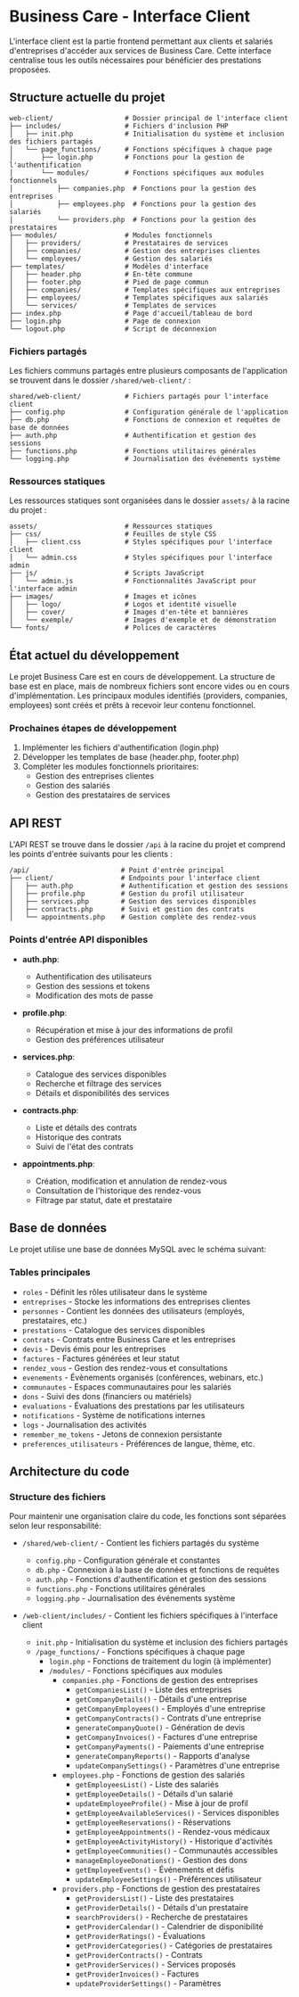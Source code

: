 # Business Care - Interface Client

L'interface client est la partie frontend permettant aux clients et salariés d'entreprises d'accéder aux services de Business Care. Cette interface centralise tous les outils nécessaires pour bénéficier des prestations proposées.

## Structure actuelle du projet

```
web-client/                  # Dossier principal de l'interface client
├── includes/                # Fichiers d'inclusion PHP
│   ├── init.php             # Initialisation du système et inclusion des fichiers partagés
│   └── page_functions/      # Fonctions spécifiques à chaque page
│       ├── login.php        # Fonctions pour la gestion de l'authentification
│       └── modules/         # Fonctions spécifiques aux modules fonctionnels
│           ├── companies.php  # Fonctions pour la gestion des entreprises
│           ├── employees.php  # Fonctions pour la gestion des salariés
│           └── providers.php  # Fonctions pour la gestion des prestataires
├── modules/                 # Modules fonctionnels
│   ├── providers/           # Prestataires de services
│   ├── companies/           # Gestion des entreprises clientes
│   └── employees/           # Gestion des salariés
├── templates/               # Modèles d'interface
│   ├── header.php           # En-tête commune
│   ├── footer.php           # Pied de page commun
│   ├── companies/           # Templates spécifiques aux entreprises
│   ├── employees/           # Templates spécifiques aux salariés 
│   └── services/            # Templates de services
├── index.php                # Page d'accueil/tableau de bord
├── login.php                # Page de connexion
└── logout.php               # Script de déconnexion
```

### Fichiers partagés

Les fichiers communs partagés entre plusieurs composants de l'application se trouvent dans le dossier `/shared/web-client/` :

```
shared/web-client/           # Fichiers partagés pour l'interface client
├── config.php               # Configuration générale de l'application
├── db.php                   # Fonctions de connexion et requêtes de base de données
├── auth.php                 # Authentification et gestion des sessions
├── functions.php            # Fonctions utilitaires générales
└── logging.php              # Journalisation des événements système
```

### Ressources statiques

Les ressources statiques sont organisées dans le dossier `assets/` à la racine du projet :

```
assets/                      # Ressources statiques
├── css/                     # Feuilles de style CSS
│   ├── client.css           # Styles spécifiques pour l'interface client
│   └── admin.css            # Styles spécifiques pour l'interface admin
├── js/                      # Scripts JavaScript
│   └── admin.js             # Fonctionnalités JavaScript pour l'interface admin
├── images/                  # Images et icônes
│   ├── logo/                # Logos et identité visuelle
│   ├── cover/               # Images d'en-tête et bannières 
│   └── exemple/             # Images d'exemple et de démonstration
└── fonts/                   # Polices de caractères
```

## État actuel du développement

Le projet Business Care est en cours de développement. La structure de base est en place, mais de nombreux fichiers sont encore vides ou en cours d'implémentation. Les principaux modules identifiés (providers, companies, employees) sont créés et prêts à recevoir leur contenu fonctionnel.

### Prochaines étapes de développement

1. Implémenter les fichiers d'authentification (login.php)
2. Développer les templates de base (header.php, footer.php)
3. Compléter les modules fonctionnels prioritaires:
   - Gestion des entreprises clientes
   - Gestion des salariés
   - Gestion des prestataires de services

## API REST

L'API REST se trouve dans le dossier `/api` à la racine du projet et comprend les points d'entrée suivants pour les clients :

```
/api/                       # Point d'entrée principal
├── client/                 # Endpoints pour l'interface client
│   ├── auth.php            # Authentification et gestion des sessions
│   ├── profile.php         # Gestion du profil utilisateur
│   ├── services.php        # Gestion des services disponibles
│   ├── contracts.php       # Suivi et gestion des contrats
│   └── appointments.php    # Gestion complète des rendez-vous
```

### Points d'entrée API disponibles

- **auth.php**: 
  - Authentification des utilisateurs
  - Gestion des sessions et tokens
  - Modification des mots de passe

- **profile.php**: 
  - Récupération et mise à jour des informations de profil
  - Gestion des préférences utilisateur

- **services.php**: 
  - Catalogue des services disponibles
  - Recherche et filtrage des services
  - Détails et disponibilités des services

- **contracts.php**: 
  - Liste et détails des contrats
  - Historique des contrats
  - Suivi de l'état des contrats

- **appointments.php**: 
  - Création, modification et annulation de rendez-vous
  - Consultation de l'historique des rendez-vous
  - Filtrage par statut, date et prestataire

## Base de données

Le projet utilise une base de données MySQL avec le schéma suivant:

### Tables principales
- `roles` - Définit les rôles utilisateur dans le système
- `entreprises` - Stocke les informations des entreprises clientes
- `personnes` - Contient les données des utilisateurs (employés, prestataires, etc.)
- `prestations` - Catalogue des services disponibles
- `contrats` - Contrats entre Business Care et les entreprises
- `devis` - Devis émis pour les entreprises
- `factures` - Factures générées et leur statut
- `rendez_vous` - Gestion des rendez-vous et consultations
- `evenements` - Évènements organisés (conférences, webinars, etc.)
- `communautes` - Espaces communautaires pour les salariés
- `dons` - Suivi des dons (financiers ou matériels)
- `evaluations` - Évaluations des prestations par les utilisateurs
- `notifications` - Système de notifications internes
- `logs` - Journalisation des activités
- `remember_me_tokens` - Jetons de connexion persistante
- `preferences_utilisateurs` - Préférences de langue, thème, etc.

## Architecture du code

### Structure des fichiers

Pour maintenir une organisation claire du code, les fonctions sont séparées selon leur responsabilité:

- `/shared/web-client/` - Contient les fichiers partagés du système
  - `config.php` - Configuration générale et constantes
  - `db.php` - Connexion à la base de données et fonctions de requêtes
  - `auth.php` - Fonctions d'authentification et gestion des sessions
  - `functions.php` - Fonctions utilitaires générales
  - `logging.php` - Journalisation des événements système

- `/web-client/includes/` - Contient les fichiers spécifiques à l'interface client
  - `init.php` - Initialisation du système et inclusion des fichiers partagés
  - `/page_functions/` - Fonctions spécifiques à chaque page
    - `login.php` - Fonctions de traitement du login (à implémenter)
    - `/modules/` - Fonctions spécifiques aux modules
      - `companies.php` - Fonctions de gestion des entreprises
        * `getCompaniesList()` - Liste des entreprises
        * `getCompanyDetails()` - Détails d'une entreprise
        * `getCompanyEmployees()` - Employés d'une entreprise
        * `getCompanyContracts()` - Contrats d'une entreprise
        * `generateCompanyQuote()` - Génération de devis
        * `getCompanyInvoices()` - Factures d'une entreprise
        * `getCompanyPayments()` - Paiements d'une entreprise
        * `generateCompanyReports()` - Rapports d'analyse
        * `updateCompanySettings()` - Paramètres d'une entreprise
      - `employees.php` - Fonctions de gestion des salariés
        * `getEmployeesList()` - Liste des salariés
        * `getEmployeeDetails()` - Détails d'un salarié
        * `updateEmployeeProfile()` - Mise à jour de profil
        * `getEmployeeAvailableServices()` - Services disponibles
        * `getEmployeeReservations()` - Réservations
        * `getEmployeeAppointments()` - Rendez-vous médicaux
        * `getEmployeeActivityHistory()` - Historique d'activités
        * `getEmployeeCommunities()` - Communautés accessibles
        * `manageEmployeeDonations()` - Gestion des dons
        * `getEmployeeEvents()` - Événements et défis
        * `updateEmployeeSettings()` - Préférences utilisateur
      - `providers.php` - Fonctions de gestion des prestataires
        * `getProvidersList()` - Liste des prestataires
        * `getProviderDetails()` - Détails d'un prestataire
        * `searchProviders()` - Recherche de prestataires
        * `getProviderCalendar()` - Calendrier de disponibilité
        * `getProviderRatings()` - Évaluations
        * `getProviderCategories()` - Catégories de prestataires
        * `getProviderContracts()` - Contrats
        * `getProviderServices()` - Services proposés
        * `getProviderInvoices()` - Factures
        * `updateProviderSettings()` - Paramètres